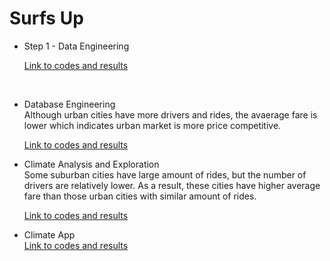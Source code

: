 # Surfs Up
* Step 1 - Data Engineering  
  
  [Link to codes and results](https://github.com/nelsonxw/Matplotlib_Charts/blob/master/Pyber_charts.ipynb)
  
  <br>

* Database Engineering  
  Although urban cities have more drivers and rides, the avaerage fare is lower which indicates urban market is more price competitive.
  
  [Link to codes and results](https://github.com/nelsonxw/Matplotlib_Charts/blob/master/Pyber_charts.ipynb)
  <br>
  

* Climate Analysis and Exploration  
  Some suburban cities have large amount of rides, but the number of drivers are relatively lower.  As a result, these cities have higher average fare than those urban cities with similar amount of rides.
  
  [Link to codes and results](https://github.com/nelsonxw/Matplotlib_Charts/blob/master/Pyber_charts.ipynb)
  <br>
 
 * Climate App   
  [Link to codes and results](https://github.com/nelsonxw/Matplotlib_Charts/blob/master/Pyber_charts.ipynb)